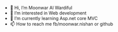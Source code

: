 - 👋 Hi, I’m Moonwar Al Wardiful
- 👀 I’m interested in Web development
- 🌱 I’m currently learning Asp.net core MVC
- 📫 How to reach me fb/moonwar.nishan
or github

<!---
moonwarnishan/moonwarnishan is a ✨ special ✨ repository because its `README.md` (this file) appears on your GitHub profile.
You can click the Preview link to take a look at your changes.
--->
